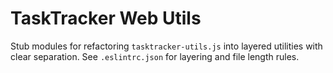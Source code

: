 # TaskTracker Web Utils

Stub modules for refactoring `tasktracker-utils.js` into layered utilities with clear separation. See `.eslintrc.json` for layering and file length rules.

